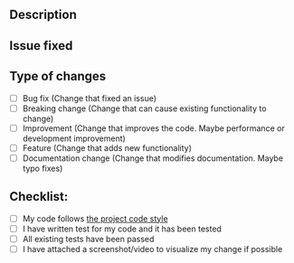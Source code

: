 <!--
Before submitting this PR, please make sure that:
- You have read and understand the contributing.md
- You have checked docs/code_style.md for information on code style
-->
## Description
<!--
Tell us what your PR does.
Please attach a screenshot/ video/gif image describing your PR if possible.
-->

## Issue fixed
<!--
Please list out all issue fixed with this PR here.
-->

<!--
Please make sure you fill in these checkboxes,
your PR will be reviewed faster if we know exactly what it does.

Change [ ] to [x] in all the options that apply
-->
## Type of changes

- [ ] Bug fix (Change that fixed an issue)
- [ ] Breaking change (Change that can cause existing functionality to change)
- [ ] Improvement (Change that improves the code. Maybe performance or development improvement)
- [ ] Feature (Change that adds new functionality)
- [ ] Documentation change (Change that modifies documentation. Maybe typo fixes)

## Checklist:

- [ ] My code follows [the project code style](docs/code_style.md)
- [ ] I have written test for my code and it has been tested
- [ ] All existing tests have been passed
- [ ] I have attached a screenshot/video to visualize my change if possible

